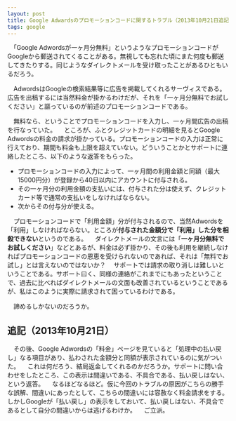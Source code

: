 ```yaml
---
layout: post
title: Google Adwardsのプロモーションコードに関するトラブル（2013年10月21日追記）
tags: google
---
```

　「Google Adwordsが一ヶ月分無料」というようなプロモーションコードがGoogleから郵送されてくることがある。無視しても忘れた頃にまた何度も郵送してきたりする。同じようなダイレクトメールを受け取ったことがあるひともいるだろう。

　AdwordsはGoogleの検索結果等に広告を掲載してくれるサーヴィスである。広告を出稿するには当然料金が掛かるわけだが、それを「一ヶ月分無料でお試しください」と謳っているのが前述のプロモーションコードである。

　無料なら、ということでプロモーションコードを入力し、一ヶ月間広告の出稿を行なっていた。
　ところが、ふとクレジットカードの明細を見るとGoogle Adwordsの料金の請求が掛かっている。プロモーションコードの入力は正常に行えており、期間も料金も上限を超えていない。どういうことかとサポートに連絡したところ、以下のような返答をもらった。

- プロモーションコードの入力によって、一ヶ月間の利用金額と同額（最大15000円分）が登録から40日以内にアカウントに付与される。
- その一ヶ月分の利用金額の支払いには、付与された分は使えず、クレジットカード等で通常の支払いをしなければならない。
- 次からその付与分が使える。

　プロモーションコードで「利用金額」分が付与されるので、当然Adwordsを「利用」しなければならない。ところが**付与された金額分で「利用」した分を相殺できない**というのである。
　ダイレクトメールの文言には「**一ヶ月分無料でお試しください**」などとあるが、料金は必ず掛かり、その後も利用を継続しなければプロモーションコードの恩恵を受けられないのであれば、それは「無料でお試し」とは言えないのではないか？
　サポートでは請求の取り消しは難しいということである。サポート曰く、同様の連絡がこれまでにもあったということで、過去に比べればダイレクトメールの文面も改善されているということであるが、私はこのように実際に請求されて困っているわけである。

　諦めるしかないのだろうか。

## 追記（2013年10月21日）

　その後、Google Adwordsの「料金」ページを見ていると「処理中の払い戻し」なる項目があり、払わされた金額分と同額が表示されているのに気がついた。
　これは何だろう、結局返金してくれるのかだろうか。サポートに問い合わせをしたところ、この表示は間違いである、不具合である、払い戻しはない、という返答。
　なるほどなるほど。仮に今回のトラブルの原因がこちらの勝手な誤解、間違いにあったとして、こちらの間違いには容赦なく料金請求をする。しかしGoogleが「払い戻し」の表示をしておいて、払い戻しはない、不具合であるとして自分の間違いからは逃げるわけか。
　ご立派。
